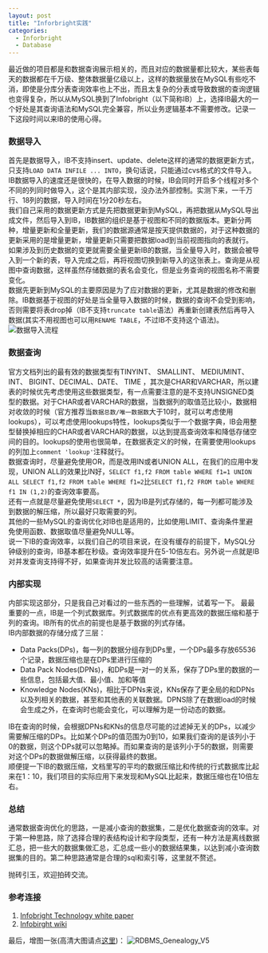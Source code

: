 ```yaml
---
layout: post
title: "Inforbright实践"
categories:
  - Inforbright
  - Database
---
```


最近做的项目都是和数据查询展示相关的，而且对应的数据量都比较大，某些表每天的数据都在千万级、整体数据量亿级以上，这样的数据量放在MySQL有些吃不消，即使是分库分表查询效率也上不出，而且太复杂的分表或导致数据的查询逻辑也变得复杂，所以从MySQL换到了Infobright（以下简称IB）上，选择IB最大的一个好处是其查询语法和MySQL完全兼容，所以业务逻辑基本不需要修改。记录一下这段时间以来IB的使用心得。

### 数据导入
首先是数据导入，IB不支持insert、update、delete这样的通常的数据更新方式，只支持`LOAD DATA INFILE ... INTO`，换句话说，只能通过cvs格式的文件导入。IB数据导入的速度还是很快的，在导入数据的时候，IB会同时开启多个线程对多个不同的列同时做导入，这个是其内部实现，没办法外部控制。实测下来，一千万行、18列的数据，导入时间在1分20秒左右。  
我们自己采用的数据更新方式是先把数据更新到MySQL，再把数据从MySQL导出成文件，然后导入到IB，IB数据的组织是基于视图和不同的数据版本。更新分两种，增量更新和全量更新，我们的数据源通常是按天提供数据的，对于这种数据的更新采用的是增量更新，增量更新只需要把数据load到当前视图指向的表就行。如果涉及到历史数据的变更就需要全量更新IB的数据，当全量导入时，数据会被导入到一个新的表，导入完成之后，再将视图切换到新导入的这张表上。查询是从视图中查询数据，这样虽然存储数据的表名会变化，但是业务查询的视图名称不需要变化。  
数据先更新到MySQL的主要原因是为了应对数据的更新，尤其是数据的修改和删除。IB数据基于视图的好处是当全量导入数据的时候，数据的查询不会受到影响，否则需要将表drop掉（IB不支持`truncate table`语法）再重新创建表然后再导入数据(其实不用视图也可以用`RENAME TABLE`，不过IB不支持这个语法)。  
![数据导入流程](http://i.imgur.com/d33s7gb.png?1)


### 数据查询
官方文档列出的最有效的数据类型有TINYINT、 SMALLINT、 MEDIUMINT、 INT、 BIGINT、DECIMAL、DATE、 TIME ，其次是CHAR和VARCHAR，所以建表的时候优先考虑使用这些数据类型，有一点需要注意的是不支持UNSIGNED类型的数据。对于CHAR或者VARCHAR的数据，当数据列的取值范比较小，数据相对收敛的时候（官方推荐当`数据总数/唯一数据数`大于10时，就可以考虑使用lookups），可以考虑使用lookups特性，lookups类似于一个数据字典，IB会用整型替换掉相应的CHAR或者VARCHAR的数据，以达到提高查询效率和降低存储空间的目的。lookups的使用也很简单，在数据表定义的时候，在需要使用lookups的列加上`comment 'lookup'`注释就行。  
数据查询时，尽量避免使用OR，而是改用IN或者UNION ALL，在我们的应用中发现，UNION ALL的效果比IN好，`SELECT f1,f2 FROM table WHERE f1=1 UNION ALL SELECT f1,f2 FROM table WHERE f1=2`比`SELECT f1,f2 FROM table WHERE f1 IN (1,2)`的查询效率要高。  
还有一点就是尽量避免使用`SELECT *`，因为IB是列式存储的，每一列都可能涉及到数据的解压缩，所以最好只取需要的列。  
其他的一些MySQL的查询优化对IB也是适用的，比如使用LIMIT、查询条件里避免使用函数、数据取值尽量避免NULL等。  
说一下IB的查询效率，以我们自己的项目来说，在没有缓存的前提下，MySQL分钟级别的查询，IB基本都在秒级。查询效率提升在5-10倍左右。另外说一点就是IB对并发查询支持得不好，如果查询并发比较高的话需要注意。

### 内部实现
内部实现这部分，只是我自己对看过的一些东西的一些理解，试着写一下。
最最重要的一点，IB是一个列式数据库。列式数据库的优点有更高效的数据压缩和基于列的查询。IB所有的优点的前提也是基于数据的列式存储。   
IB内部数据的存储分成了三层：
- Data Packs(DPs)，每一列的数据分组存到DPs里，一个DPs最多存放65536个记录，数据压缩也是在DPs里进行压缩的
- Data Pack Nodes(DPNs)，和DPs是一对一的关系，保存了DPs里的数据的一些信息，包括最大值、最小值、加和等值
- Knowledge Nodes(KNs)，相比于DPNs来说，KNs保存了更全局的和DPNs以及列相关的数据，甚至和其他表的关联数据。DPNS除了在数据load的时候会生成之外，在查询时也能会变化，可以理解为是一份动态的数据。

IB在查询的时候，会根据DPNs和KNs的信息尽可能的过滤掉无关的DPs，以减少需要解压缩的DPs。比如某个DPs的值范围为0到10，如果我们查询的是该列小于0的数据，则这个DPs就可以忽略掉。而如果查询的是该列小于5的数据，则需要对这个DPs的数据做解压缩，以获得最终的数据。  
顺便提一下IB的数据压缩，文档里写的平均的数据压缩比和传统的行式数据库比起来在1：10，我们项目的实际应用下来发现和MySQL比起来，数据压缩也在10倍左右。

### 总结
通常数据查询优化的思路，一是减小查询的数据集，二是优化数据查询的效率。对于第一种思路，除了选择合理的表结构设计和字段类型，还有一种方法是离线数据汇总，把一些大的数据集做汇总，汇总成一些小的数据结果集，以达到减小查询数据集的目的。第二种思路通常是合理的sql和索引等，这里就不赘述。

抛砖引玉，欢迎拍砖交流。

### 参考连接
1. [Infobright Technology white paper](http://www.azinta.com/Services/EN-IB_Arch_IEE%20white_paper_Final.pdf)
2. [Infobirght wiki](https://www.infobright.org/index.php/ICE_Wiki/wiki-4/)

最后，增图一张(高清大图请点[这里](http://hpi.de/fileadmin/user_upload/fachgebiete/naumann/projekte/RDBMSGenealogy/RDBMS_Genealogy_V5.jpg))：
![RDBMS_Genealogy_V5](http://hpi.de/fileadmin/_processed_/csm_RDBMS_Genealogy_V5_dc41ea0c12.jpg)

